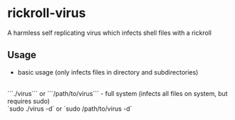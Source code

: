# rickroll-virus
A harmless self replicating virus which infects shell files with a rickroll

## Usage
- basic usage (only infects files in directory and subdirectories)
<br>
```./virus``` or ```/path/to/virus```
- full system (infects all files on system, but requires sudo)
<br>
`sudo ./virus -d` or `sudo /path/to/virus -d`
